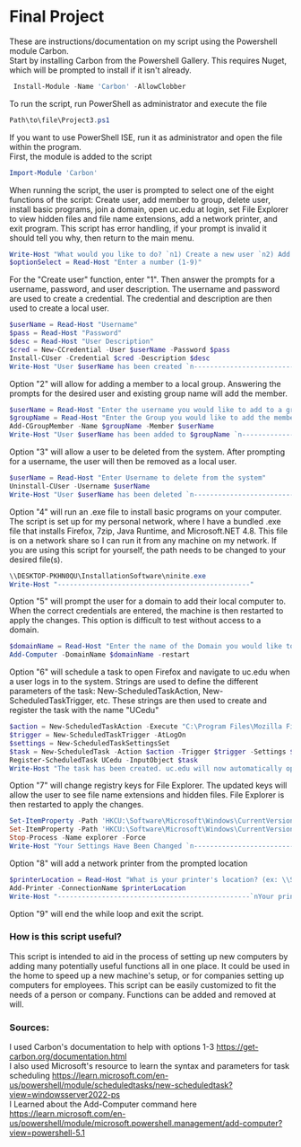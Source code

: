 # Final Project

These are instructions/documentation on my script using the Powershell module Carbon. <br>
Start by installing Carbon from the Powershell Gallery. This requires Nuget, which will be prompted to install if it isn't already.
```powershell
 Install-Module -Name 'Carbon' -AllowClobber
```
To run the script, run PowerShell as administrator and execute the file
```powershell
Path\to\file\Project3.ps1
```
If you want to use PowerShell ISE, run it as administrator and open the file within the program.<br> 
First, the module is added to the script 
```powershell
Import-Module 'Carbon'
```
When running the script, the user is prompted to select one of the eight functions of the script: Create user, add member to group, delete user, install basic programs, join a domain, open uc.edu at login, set File Explorer to view hidden files and file name extensions, add a network printer, and exit program. This script has error handling, if your prompt is invalid it should tell you why, then return to the main menu.
```powershell
Write-Host "What would you like to do? `n1) Create a new user `n2) Add a user to a group `n3) Delete a user `n4) Install basic programs on this computer`n5) Join a Domain and restart the machine `n6) Open uc.edu on login `n7) Set File Explorer to view hidden items and file name extensions `n8) Add a network printer `n9) Exit the program"
$optionSelect = Read-Host "Enter a number (1-9)"
```
For the "Create user" function, enter "1". Then answer the prompts for a username, password, and user description. The username and password are used to create a credential. The credential and description are then used to create a local user. 
```powershell
$userName = Read-Host "Username"
$pass = Read-Host "Password"
$desc = Read-Host "User Description"
$cred = New-CCredential -User $userName -Password $pass
Install-CUser -Credential $cred -Description $desc
Write-Host "User $userName has been created `n------------------------------------------------"  
```
Option "2" will allow for adding a member to a local group. Answering the prompts for the desired user and existing group name will add the member.
```powershell
$userName = Read-Host "Enter the username you would like to add to a group"
$groupName = Read-Host "Enter the Group you would like to add the member to"
Add-CGroupMember -Name $groupName -Member $userName
Write-Host "User $userName has been added to $groupName `n------------------------------------------------"
```
Option "3" will allow a user to be deleted from the system. After prompting for a username, the user will then be removed as a local user.
```powershell
$userName = Read-Host "Enter Username to delete from the system"
Uninstall-CUser -Username $userName
Write-Host "User $userName has been deleted `n------------------------------------------------"
```
Option "4" will run an .exe file to install basic programs on your computer. The script is set up for my personal network, where I have a bundled .exe file that installs Firefox, 7zip, Java Runtime, and Microsoft.NET 4.8. This file is on a network share so I can run it from any machine on my network. If you are using this script for yourself, the path needs to be changed to your desired file(s).
```powershell
\\DESKTOP-PKHN0QU\InstallationSoftware\ninite.exe
Write-Host "------------------------------------------------"
```
Option "5" will prompt the user for a domain to add their local computer to. When the correct credentials are entered, the machine is then restarted to apply the changes. This option is difficult to test without access to a domain.
```powershell
$domainName = Read-Host "Enter the name of the Domain you would like to join"
Add-Computer -DomainName $domainName -restart
```
Option "6" will schedule a task to open Firefox and navigate to uc.edu when a user logs in to the system. Strings are used to define the different parameters of the task: New-ScheduledTaskAction, New-ScheduledTaskTrigger, etc. These strings are then used to create and register the task with the name "UCedu"
```powershell
$action = New-ScheduledTaskAction -Execute "C:\Program Files\Mozilla Firefox\firefox.exe" -Argument "https://www.uc.edu/"
$trigger = New-ScheduledTaskTrigger -AtLogOn
$settings = New-ScheduledTaskSettingsSet
$task = New-ScheduledTask -Action $action -Trigger $trigger -Settings $settings
Register-ScheduledTask UCedu -InputObject $task
Write-Host "The task has been created. uc.edu will now automatically open at login `n------------------------------------------------"

```
Option "7" will change registry keys for File Explorer. The updated keys will allow the user to see file name extensions and hidden files. File Explorer is then restarted to apply the changes.
```powershell
Set-ItemProperty -Path 'HKCU:\Software\Microsoft\Windows\CurrentVersion\Explorer\Advanced' -Name 'Hidden' -Value 1
Set-ItemProperty -Path 'HKCU:\Software\Microsoft\Windows\CurrentVersion\Explorer\Advanced' -Name 'HideFileExt' -Value 0
Stop-Process -Name explorer -Force
Write-Host "Your Settings Have Been Changed `n------------------------------------------------"
```
Option "8" will add a network printer from the prompted location
```powershell
$printerLocation = Read-Host "What is your printer's location? (ex: \\Server\Printer)"
Add-Printer -ConnectionName $printerLocation
Write-Host "------------------------------------------------`nYour printer has been added. `n------------------------------------------------"
```
Option "9" will end the while loop and exit the script.
### How is this script useful?
This script is intended to aid in the process of setting up new computers by adding many potentially useful functions all in one place. It could be used in the home to speed up a new machine's setup, or for companies setting up computers for employees. This script can be easily customized to fit the needs of a person or company. Functions can be added and removed at will.

### Sources:<br>
I used Carbon's documentation to help with options 1-3 https://get-carbon.org/documentation.html<br>
I also used Microsoft's resource to learn the syntax and parameters for task scheduling https://learn.microsoft.com/en-us/powershell/module/scheduledtasks/new-scheduledtask?view=windowsserver2022-ps<br>
I Learned about the Add-Computer command here https://learn.microsoft.com/en-us/powershell/module/microsoft.powershell.management/add-computer?view=powershell-5.1




